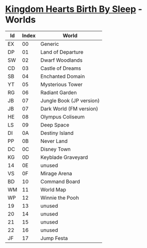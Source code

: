# [Kingdom Hearts Birth By Sleep](index.md) - Worlds

|Id|Index|World
|--|-----|--
|EX|00   |Generic
|DP|01   |Land of Departure
|SW|02   |Dwarf Woodlands
|CD|03   |Castle of Dreams
|SB|04   |Enchanted Domain
|YT|05   |Mysterious Tower
|RG|06   |Radiant Garden
|JB|07   |Jungle Book (JP version)
|JB|07   |Dark World (FM version)
|HE|08   |Olympus Coliseum
|LS|09   |Deep Space
|DI|0A   |Destiny Island
|PP|0B   |Never Land
|DC|0C   |Disney Town
|KG|0D   |Keyblade Graveyard
|14|0E   |unused
|VS|0F   |Mirage Arena
|BD|10   |Command Board
|WM|11   |World Map
|WP|12   |Winnie the Pooh
|19|13   |unused
|20|14   |unused
|21|15   |unused
|22|16   |unused
|JF|17   |Jump Festa
